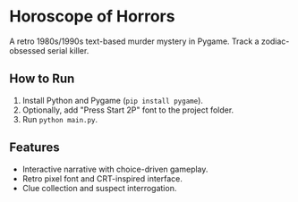 # Horoscope of Horrors
A retro 1980s/1990s text-based murder mystery in Pygame. Track a zodiac-obsessed serial killer.

## How to Run
1. Install Python and Pygame (`pip install pygame`).
2. Optionally, add "Press Start 2P" font to the project folder.
3. Run `python main.py`.

## Features
- Interactive narrative with choice-driven gameplay.
- Retro pixel font and CRT-inspired interface.
- Clue collection and suspect interrogation.
